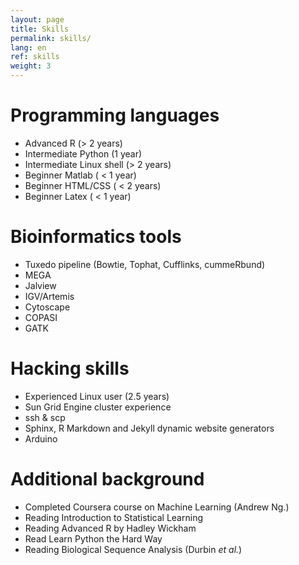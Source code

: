 ```yaml
---
layout: page
title: Skills
permalink: skills/
lang: en
ref: skills
weight: 3
---
```


Programming languages
=========================

* Advanced R (> 2 years)
* Intermediate Python (1 year)
* Intermediate Linux shell (> 2 years)
* Beginner Matlab ( < 1 year)
* Beginner HTML/CSS ( < 2 years)
* Beginner Latex ( < 1 year)

Bioinformatics tools
=========================

+ Tuxedo pipeline (Bowtie, Tophat, Cufflinks, cummeRbund)
+ MEGA
+ Jalview
+ IGV/Artemis
+ Cytoscape
+ COPASI
+ GATK

Hacking skills
=========================

+ Experienced Linux user (2.5 years)
+ Sun Grid Engine cluster experience
+ ssh & scp
+ Sphinx, R Markdown and Jekyll dynamic website generators
+ Arduino

Additional background
=========================

+ Completed Coursera course on Machine Learning (Andrew Ng.)
+ Reading Introduction to Statistical Learning
+ Reading Advanced R by Hadley Wickham
+ Read Learn Python the Hard Way
+ Reading Biological Sequence Analysis (Durbin *et al.*)
